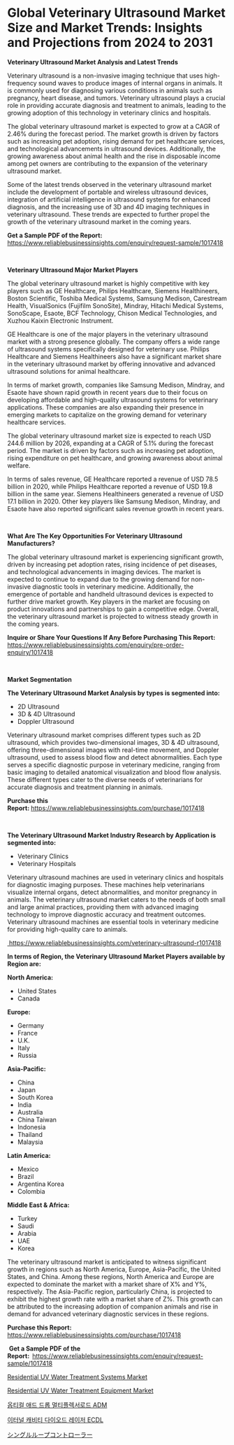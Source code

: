 <p><h1>Global Veterinary Ultrasound Market Size and Market Trends: Insights and Projections from 2024 to 2031</h1></p><p><strong>Veterinary Ultrasound Market Analysis and Latest Trends</strong></p>
<p><p>Veterinary ultrasound is a non-invasive imaging technique that uses high-frequency sound waves to produce images of internal organs in animals. It is commonly used for diagnosing various conditions in animals such as pregnancy, heart disease, and tumors. Veterinary ultrasound plays a crucial role in providing accurate diagnosis and treatment to animals, leading to the growing adoption of this technology in veterinary clinics and hospitals.</p><p>The global veterinary ultrasound market is expected to grow at a CAGR of 2.46% during the forecast period. The market growth is driven by factors such as increasing pet adoption, rising demand for pet healthcare services, and technological advancements in ultrasound devices. Additionally, the growing awareness about animal health and the rise in disposable income among pet owners are contributing to the expansion of the veterinary ultrasound market.</p><p>Some of the latest trends observed in the veterinary ultrasound market include the development of portable and wireless ultrasound devices, integration of artificial intelligence in ultrasound systems for enhanced diagnosis, and the increasing use of 3D and 4D imaging techniques in veterinary ultrasound. These trends are expected to further propel the growth of the veterinary ultrasound market in the coming years.</p></p>
<p><strong>Get a Sample PDF of the Report:&nbsp;</strong> <a href="https://www.reliablebusinessinsights.com/enquiry/request-sample/1017418">https://www.reliablebusinessinsights.com/enquiry/request-sample/1017418</a></p>
<p>&nbsp;</p>
<p><strong>Veterinary Ultrasound Major Market Players</strong></p>
<p><p>The global veterinary ultrasound market is highly competitive with key players such as GE Healthcare, Philips Healthcare, Siemens Healthineers, Boston Scientific, Toshiba Medical Systems, Samsung Medison, Carestream Health, VisualSonics (Fujifilm SonoSite), Mindray, Hitachi Medical Systems, SonoScape, Esaote, BCF Technology, Chison Medical Technologies, and Xuzhou Kaixin Electronic Instrument. </p><p>GE Healthcare is one of the major players in the veterinary ultrasound market with a strong presence globally. The company offers a wide range of ultrasound systems specifically designed for veterinary use. Philips Healthcare and Siemens Healthineers also have a significant market share in the veterinary ultrasound market by offering innovative and advanced ultrasound solutions for animal healthcare. </p><p>In terms of market growth, companies like Samsung Medison, Mindray, and Esaote have shown rapid growth in recent years due to their focus on developing affordable and high-quality ultrasound systems for veterinary applications. These companies are also expanding their presence in emerging markets to capitalize on the growing demand for veterinary healthcare services.</p><p>The global veterinary ultrasound market size is expected to reach USD 244.6 million by 2026, expanding at a CAGR of 5.1% during the forecast period. The market is driven by factors such as increasing pet adoption, rising expenditure on pet healthcare, and growing awareness about animal welfare.</p><p>In terms of sales revenue, GE Healthcare reported a revenue of USD 78.5 billion in 2020, while Philips Healthcare reported a revenue of USD 19.8 billion in the same year. Siemens Healthineers generated a revenue of USD 17.1 billion in 2020. Other key players like Samsung Medison, Mindray, and Esaote have also reported significant sales revenue growth in recent years.</p></p>
<p>&nbsp;</p>
<p><strong>What Are The Key Opportunities For Veterinary Ultrasound Manufacturers?</strong></p>
<p><p>The global veterinary ultrasound market is experiencing significant growth, driven by increasing pet adoption rates, rising incidence of pet diseases, and technological advancements in imaging devices. The market is expected to continue to expand due to the growing demand for non-invasive diagnostic tools in veterinary medicine. Additionally, the emergence of portable and handheld ultrasound devices is expected to further drive market growth. Key players in the market are focusing on product innovations and partnerships to gain a competitive edge. Overall, the veterinary ultrasound market is projected to witness steady growth in the coming years.</p></p>
<p><strong>Inquire or Share Your Questions If Any Before Purchasing This Report:</strong> <a href="https://www.reliablebusinessinsights.com/enquiry/pre-order-enquiry/1017418">https://www.reliablebusinessinsights.com/enquiry/pre-order-enquiry/1017418</a></p>
<p>&nbsp;</p>
<p><strong>Market Segmentation</strong></p>
<p><strong>The Veterinary Ultrasound Market Analysis by types is segmented into:</strong></p>
<p><ul><li>2D Ultrasound</li><li>3D & 4D Ultrasound</li><li>Doppler Ultrasound</li></ul></p>
<p><p>Veterinary ultrasound market comprises different types such as 2D ultrasound, which provides two-dimensional images, 3D & 4D ultrasound, offering three-dimensional images with real-time movement, and Doppler ultrasound, used to assess blood flow and detect abnormalities. Each type serves a specific diagnostic purpose in veterinary medicine, ranging from basic imaging to detailed anatomical visualization and blood flow analysis. These different types cater to the diverse needs of veterinarians for accurate diagnosis and treatment planning in animals.</p></p>
<p><strong>Purchase this Report:&nbsp;</strong><a href="https://www.reliablebusinessinsights.com/purchase/1017418">https://www.reliablebusinessinsights.com/purchase/1017418</a></p>
<p>&nbsp;</p>
<p><strong>The Veterinary Ultrasound Market Industry Research by Application is segmented into:</strong></p>
<p><ul><li>Veterinary Clinics</li><li>Veterinary Hospitals</li></ul></p>
<p><p>Veterinary ultrasound machines are used in veterinary clinics and hospitals for diagnostic imaging purposes. These machines help veterinarians visualize internal organs, detect abnormalities, and monitor pregnancy in animals. The veterinary ultrasound market caters to the needs of both small and large animal practices, providing them with advanced imaging technology to improve diagnostic accuracy and treatment outcomes. Veterinary ultrasound machines are essential tools in veterinary medicine for providing high-quality care to animals.</p></p>
<p><a href="https://www.reliablebusinessinsights.com/veterinary-ultrasound-r1017418">&nbsp;https://www.reliablebusinessinsights.com/veterinary-ultrasound-r1017418</a></p>
<p><strong>In terms of Region, the Veterinary Ultrasound Market Players available by Region are:</strong></p>
<p>
    <p> <strong> North America: </strong>
        <ul>
            <li>United States</li>
            <li>Canada</li>
        </ul>
        </p> 
    <p> <strong> Europe: </strong>
        <ul>
            <li>Germany</li>
            <li>France</li>
            <li>U.K.</li>
            <li>Italy</li>
            <li>Russia</li>
        </ul>
        </p> 
    <p> <strong> Asia-Pacific: </strong>
        <ul>
            <li>China</li>
            <li>Japan</li>
            <li>South Korea</li>
            <li>India</li>
            <li>Australia</li>
            <li>China Taiwan</li>
            <li>Indonesia</li>
            <li>Thailand</li>
            <li>Malaysia</li>
        </ul>
        </p> 
    <p> <strong> Latin America: </strong>
        <ul>
            <li>Mexico</li>
            <li>Brazil</li>
            <li>Argentina Korea</li>
            <li>Colombia</li>
        </ul>
        </p> 
    <p> <strong> Middle East & Africa: </strong>
        <ul>
            <li>Turkey</li>
            <li>Saudi</li>
            <li>Arabia</li>
            <li>UAE</li>
            <li>Korea</li>
        </ul>
    </p>
    </p>
<p><p>The veterinary ultrasound market is anticipated to witness significant growth in regions such as North America, Europe, Asia-Pacific, the United States, and China. Among these regions, North America and Europe are expected to dominate the market with a market share of X% and Y%, respectively. The Asia-Pacific region, particularly China, is projected to exhibit the highest growth rate with a market share of Z%. This growth can be attributed to the increasing adoption of companion animals and rise in demand for advanced veterinary diagnostic services in these regions.</p></p>
<p><strong>Purchase this Report: </strong><a href="https://www.reliablebusinessinsights.com/purchase/1017418">https://www.reliablebusinessinsights.com/purchase/1017418</a></p>
<p>&nbsp;<strong>Get a Sample PDF of the Report:&nbsp;&nbsp;</strong><a href="https://www.reliablebusinessinsights.com/enquiry/request-sample/1017418">https://www.reliablebusinessinsights.com/enquiry/request-sample/1017418</a></p>
<p><strong></strong></p>
<p><p><a href="https://github.com/provorikovar/Market-Research-Report-List-5/blob/main/residential-uv-water-treatment-systems-market.md">Residential UV Water Treatment Systems Market</a></p><p><a href="https://github.com/angelajermaine/Market-Research-Report-List-4/blob/main/residential-uv-water-treatment-equipment-market.md">Residential UV Water Treatment Equipment Market</a></p><p><a href="https://github.com/fatmarawatan39/Market-Research-Report-List-1/blob/main/3250623179996.md">옵티컬 애드 드롭 멀티플렉서로드 ADM</a></p><p><a href="https://github.com/Wesleyeilly8796202/Market-Research-Report-List-1/blob/main/5269950179997.md">이터널 캐비티 다이오드 레이저 ECDL</a></p><p><a href="https://github.com/xtkhtofdt934839/Market-Research-Report-List-2/blob/main/1352243166825.md">シングルループコントローラー</a></p></p>